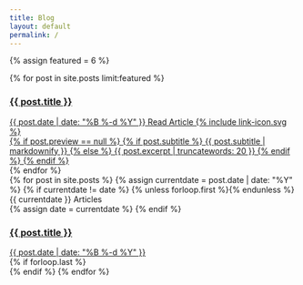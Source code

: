```yaml
---
title: Blog
layout: default
permalink: /
---
```

{% assign featured = 6 %}
<section class="featured grid">
	{% for post in site.posts limit:featured %}
	<a href="{{ post.url }}" class="featured--tile"{% if post.preview %} style="background-image:url({{ post.preview }});"{% endif %}>
		<article class="featured--content">
			<h1>{{ post.title }}</h1>
			<div class="featured--meta">
				<time class="featured--meta--date">{{ post.date | date: "%B %-d %Y" }}</time>
				<span class="featured--meta--prompt caps">Read Article {% include link-icon.svg %}</span>
			</div>
			{% if post.preview == null %}
				{% if post.subtitle %}
					{{ post.subtitle | markdownify }}
				{% else %}
					{{ post.excerpt | truncatewords: 20 }}
				{% endif %}
			{% endif %}
		</article>
	</a>
	{% endfor %}
</section>
<section class="blog grid">
	{% for post in site.posts %}
	{% assign currentdate = post.date | date: "%Y" %}
	{% if currentdate != date %}
	{% unless forloop.first %}</div>{% endunless %}
	<span class="blog--year grid--col--mini caps"><time>{{ currentdate }}</time> Articles</span>
	<div class="blog--items grid--col--maxi">
	{% assign date = currentdate %}
	{% endif %}
		<a href="{{ post.url }}" class="blog--item">
			<article>
				<h1>{{ post.title }}</h1>
				<time class="blog--date">{{ post.date | date: "%B %-d %Y" }}</time>
			</article>
		</a>
	{% if forloop.last %}</div>{% endif %}
	{% endfor %}
</section>